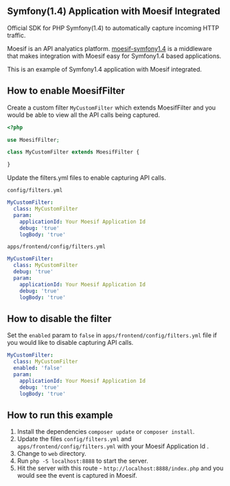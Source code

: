 ## Symfony(1.4) Application with Moesif Integrated

Official SDK for PHP Symfony(1.4) to automatically capture incoming HTTP traffic.

Moesif is an API analyatics platform. [moesif-symfony1.4](https://github.com/Moesif/moesif-symfony1.4)
is a middleware that makes integration with Moesif easy for Symfony1.4 based applications.

This is an example of Symfony1.4 application with Moesif integrated.

## How to enable MoesifFilter

Create a custom filter `MyCustomFilter` which extends MoesifFilter and you would be able to view all the API calls being captured.

```php
<?php

use MoesifFilter;

class MyCustomFilter extends MoesifFilter {

}
```


Update the filters.yml files to enable capturing API calls.

`config/filters.yml`

```yaml
MyCustomFilter:  
  class: MyCustomFilter
  param:
    applicationId: Your Moesif Application Id
    debug: 'true'
    logBody: 'true'
```

`apps/frontend/config/filters.yml`

```yaml
MyCustomFilter:  
  class: MyCustomFilter
  debug: 'true'
  param:
    applicationId: Your Moesif Application Id
    debug: 'true'
    logBody: 'true'
```

## How to disable the filter
Set the `enabled` param to `false` in `apps/frontend/config/filters.yml` file if you would like to disable capturing API calls.

```yaml
MyCustomFilter:  
  class: MyCustomFilter
  enabled: 'false'
  param:
    applicationId: Your Moesif Application Id
    debug: 'true'
    logBody: 'true'
```



## How to run this example

1. Install the dependencies `composer update` or `composer install`.
1. Update the files `config/filters.yml` and `apps/frontend/config/filters.yml` with your Moesif Application Id .
2. Change to `web` directory.
3. Run `php -S localhost:8888` to start the server.
4. Hit the server with this route - `http://localhost:8888/index.php` and you would see the event is captured in Moesif.